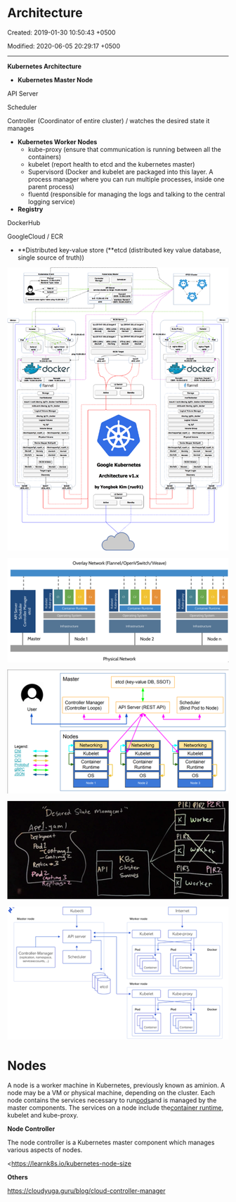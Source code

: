 # Architecture

Created: 2019-01-30 10:50:43 +0500

Modified: 2020-06-05 20:29:17 +0500

---

**Kubernetes Architecture**
-   **Kubernetes Master Node**

API Server

Scheduler

Controller (Coordinator of entire cluster) / watches the desired state it manages
-   **Kubernetes Worker Nodes**
    -   kube-proxy (ensure that communication is running between all the containers)
    -   kubelet (report health to etcd and the kubernetes master)
    -   Supervisord (Docker and kubelet are packaged into this layer. A process manager where you can run multiple processes, inside one parent process)
    -   fluentd (responsible for managing the logs and talking to the central logging service)
-   **Registry**

DockerHub

GoogleCloud / ECR
-   **Distributed key-value store (**etcd (distributed key value database, single source of truth))



![haha only kidding](../../media/DevOps-Kubernetes-Architecture-image1.png)



![that one is more like the real thing](../../media/DevOps-Kubernetes-Architecture-image2.png)



![One of the best Kubernetes architecture diagrams available](../../media/DevOps-Kubernetes-Architecture-image3.png)

![--- Cnh%Z- Kgs API g Wbfkr PIR PIC Pl K2 ](../../media/DevOps-Kubernetes-Architecture-image4.png)



![What is Kubernetes? The components that make up Kubernetes under the hood](../../media/DevOps-Kubernetes-Architecture-image5.png)



# Nodes

A node is a worker machine in Kubernetes, previously known as aminion. A node may be a VM or physical machine, depending on the cluster. Each node contains the services necessary to run[pods](https://kubernetes.io/docs/concepts/workloads/pods/pod/)and is managed by the master components. The services on a node include the[container runtime](https://kubernetes.io/docs/concepts/overview/components/#node-components), kubelet and kube-proxy.



**Node Controller**

The node controller is a Kubernetes master component which manages various aspects of nodes.



<https://learnk8s.io/kubernetes-node-size



**Others**

<https://cloudyuga.guru/blog/cloud-controller-manager>





